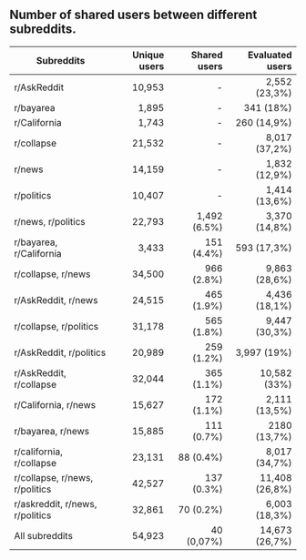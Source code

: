 ## Number of shared users between different subreddits.

  **Subreddits**                    |    **Unique users** |  **Shared users**  | **Evaluated users**   |
  --------------------------------- | ------------------:  | ------------------: | ---------------------:|
  r/AskReddit                       |            10,953   |              \-    |     2,552 (23,3%)
  r/bayarea                         |             1,895   |              \-    |         341 (18%)
  r/California                      |             1,743   |              \-    |       260 (14,9%)
  r/collapse                        |            21,532   |              \-    |     8,017 (37,2%)
  r/news                            |            14,159   |              \-    |     1,832 (12,9%)
  r/politics                        |            10,407   |              \-    |     1,414 (13,6%)
  r/news, r/politics                |            22,793   |    1,492 (6.5%)    |     3,370 (14,8%)
  r/bayarea, r/California           |             3,433   |      151 (4.4%)    |       593 (17,3%)
  r/collapse, r/news                |            34,500   |      966 (2.8%)    |     9,863 (28,6%)
  r/AskReddit, r/news               |            24,515   |      465 (1.9%)    |     4,436 (18,1%)
  r/collapse, r/politics            |            31,178   |      565 (1.8%)    |     9,447 (30,3%)
  r/AskReddit, r/politics           |            20,989   |      259 (1.2%)    |       3,997 (19%)
  r/AskReddit, r/collapse           |            32,044   |      365 (1.1%)    |      10,582 (33%)
  r/California, r/news              |            15,627   |      172 (1.1%)    |     2,111 (13,5%)
  r/bayarea, r/news                 |            15,885   |      111 (0.7%)    |      2180 (13,7%)
  r/california, r/collapse          |            23,131   |       88 (0.4%)    |     8,017 (34,7%)
  r/collapse, r/news, r/politics    |            42,527   |      137 (0.3%)    |    11,408 (26,8%)
  r/askreddit, r/news, r/politics   |            32,861   |       70 (0.2%)    |     6,003 (18,3%)
  All subreddits                    |            54,923   |      40 (0,07%)    |    14,673 (26,7%)

